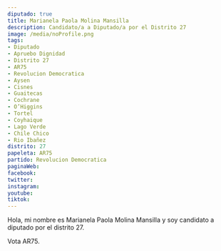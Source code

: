 ```yaml
---
diputado: true
title: Marianela Paola Molina Mansilla
description: Candidato/a a Diputado/a por el Distrito 27
image: /media/noProfile.png
tags:
- Diputado
- Apruebo Dignidad
- Distrito 27
- AR75
- Revolucion Democratica
- Aysen
- Cisnes
- Guaitecas
- Cochrane
- O’Higgins
- Tortel
- Coyhaique
- Lago Verde
- Chile Chico
- Rio Ibañez
distrito: 27
papeleta: AR75
partido: Revolucion Democratica
paginaWeb:
facebook:
twitter:
instagram:
youtube:
tiktok:
---
```

Hola, mi nombre es Marianela Paola Molina Mansilla y soy candidato a diputado por el distrito 27.

Vota AR75.